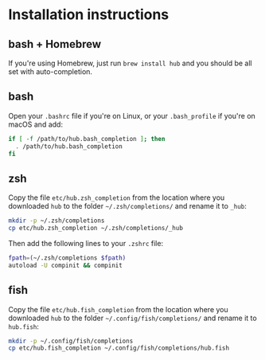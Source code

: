 # Installation instructions

## bash + Homebrew

If you're using Homebrew, just run `brew install hub` and you should be all set with auto-completion.

## bash

Open your `.bashrc` file if you're on Linux, or your `.bash_profile` if you're on macOS and add:

```sh
if [ -f /path/to/hub.bash_completion ]; then
  . /path/to/hub.bash_completion
fi
```

## zsh

Copy the file `etc/hub.zsh_completion` from the location where you downloaded
`hub` to the folder `~/.zsh/completions/` and rename it to `_hub`:

```sh
mkdir -p ~/.zsh/completions
cp etc/hub.zsh_completion ~/.zsh/completions/_hub
```

Then add the following lines to your `.zshrc` file:

```sh
fpath=(~/.zsh/completions $fpath) 
autoload -U compinit && compinit
```

## fish

Copy the file `etc/hub.fish_completion` from the location where you downloaded
`hub` to the folder `~/.config/fish/completions/` and rename it to `hub.fish`:

```sh
mkdir -p ~/.config/fish/completions
cp etc/hub.fish_completion ~/.config/fish/completions/hub.fish
```
